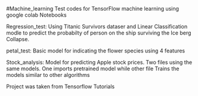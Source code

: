 #Machine_learning
Test codes for TensorFlow machine learning using google colab Notebooks 

Regression_test:
    Using Titanic Survivors dataser and Linear Classification modle to predict the probabilty of     person on the ship surviving the Ice berg Collapse.


petal_test:
    Basic model for indicating the flower species using 4 features 
    

Stock_analysis:
    Model for predicting Apple stock prices. Two files using the same models. One imports pretrained model while other file Trains the models similar to other algorithms

Project was taken from Tensorflow Tutorials
